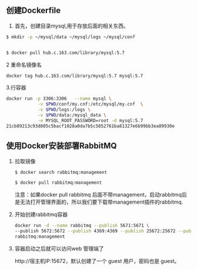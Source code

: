 
## 创建Dockerfile

1. 首先，创建目录mysql,用于存放后面的相关东西。
~~~bash
$ mkdir -p ~/mysql/data ~/mysql/logs ~/mysql/conf


$ docker pull hub.c.163.com/library/mysql:5.7
~~~
2 重命名镜像名
~~~bash
docker tag hub.c.163.com/library/mysql:5.7 mysql:5.7
~~~
3.行容器
~~~bash
docker run -p 3306:3306   --name mysql \
            -v $PWD/conf/my.cnf:/etc/mysql/my.cnf  \
            -v $PWD/logs:/logs \
            -v $PWD/data:/mysql_data \
            -e MYSQL_ROOT_PASSWORD=root -d mysql:5.7
21cb89213c93d805c5bacf1028a0da7b5c5852761ba81327e6b99bb3ea89930e
~~~



## 使用Docker安装部署RabbitMQ

1. 拉取镜像
    ~~~bash
    $ docker search rabbitmq:management

    $ docker pull rabbitmq:management
    ~~~
    注意：如果docker pull rabbitmq 后面不带management，启动rabbitmq后是无法打开管理界面的，所以我们要下载带management插件的rabbitmq.
    
2. 开始创建rabbitmq容器
    ~~~bash
    docker run -d --name rabbitmq --publish 5671:5671 \ 
    --publish 5672:5672 --publish 4369:4369 --publish 25672:25672 --publish 15671:15671 --publish 15672:15672 \
    rabbitmq:management
    ~~~
3. 容器启动之后就可以访问web 管理端了

    http://宿主机IP:15672，默认创建了一个 guest 用户，密码也是 guest。